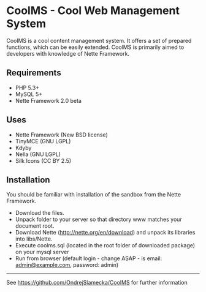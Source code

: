CoolMS - Cool Web Management System
===================================

CoolMS is a cool content management system. It offers a set of prepared functions, which can be easily extended. CoolMS is primarily aimed to developers with knowledge of Nette Framework.

Requirements
------------

- PHP 5.3+
- MySQL 5+
- Nette Framework 2.0 beta

Uses
----

- Nette Framework (New BSD license)
- TinyMCE (GNU LGPL)
- Kdyby
- Nella (GNU LGPL)
- Silk Icons (CC BY 2.5)

Installation
------------
You should be familiar with installation of the sandbox from the Nette Framework.

- Download the files.
- Unpack folder to your server so that directory www matches your document root.
- Download Nette (http://nette.org/en/download) and unpack its libraries into libs/Nette.
- Execute coolms.sql (located in the root folder of downloaded package) on your mysql server
- Run from browser (default login - change ASAP - is email: admin@example.com, password: admin)


---

See https://github.com/OndrejSlamecka/CoolMS for further information